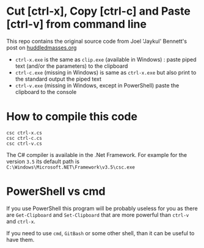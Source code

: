 #  Cut [ctrl-x], Copy [ctrl-c] and Paste [ctrl-v] from command line

This repo contains the original source code from Joel 'Jaykul' Bennett's post on [huddledmasses.org](http://web.archive.org/web/20131124234800/http://huddledmasses.org/clipexe-and-the-missing-pasteexe)

- `ctrl-x.exe` is the same as `clip.exe` (available in Windows) : paste piped text (and/or the parameters) to the clipboard
- `ctrl-c.exe` (missing in Windows) is same as `ctrl-x.exe` but also print to the standard output the piped text
- `ctrl-v.exe` (missing in Windows, except in PowerShell) paste the clipboard to the console

# How to compile this code

```
csc ctrl-x.cs
csc ctrl-c.cs
csc ctrl-v.cs
```

The C# compiler is available in the .Net Framework. For example for the version `3.5` its default path is `C:\Windows\Microsoft.NET\Framework\v3.5\csc.exe`

# PowerShell vs cmd

If you use PowerShell this program will be probably useless for you as there are `Get-Clipboard` and `Set-Clipboard` that are more powerful than `ctrl-v` and `ctrl-x`.

If you need to use `cmd`, `GitBash` or some other shell, than it can be useful to have them.
